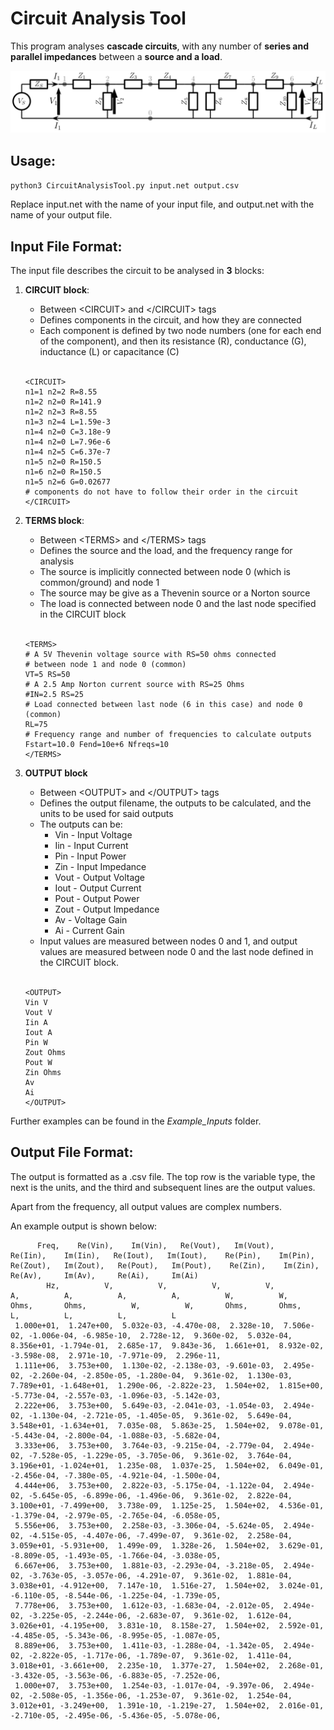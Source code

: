 # Circuit Analysis Tool 

This program analyses **cascade circuits**, with any number of **series and parallel impedances** between a **source and a load**. 

![Example cascade circuit](assets/CascadeCircuitExample.png)

## Usage:

```python3 CircuitAnalysisTool.py input.net output.csv```

Replace input.net with the name of your input file, and output.net with the name of your output file. 

## Input File Format:

The input file describes the circuit to be analysed in **3** blocks:
1. **CIRCUIT block**:
    - Between \<CIRCUIT> and \</CIRCUIT> tags
    - Defines components in the circuit, and how they are connected
    - Each component is defined by two node numbers (one for each end of the component), and then its resistance (R), conductance (G), inductance (L) or capacitance (C)
    <br>

    ```
    <CIRCUIT>
    n1=1 n2=2 R=8.55
    n1=2 n2=0 R=141.9
    n1=2 n2=3 R=8.55
    n1=3 n2=4 L=1.59e-3
    n1=4 n2=0 C=3.18e-9
    n1=4 n2=0 L=7.96e-6
    n1=4 n2=5 C=6.37e-7
    n1=5 n2=0 R=150.5
    n1=6 n2=0 R=150.5
    n1=5 n2=6 G=0.02677
    # components do not have to follow their order in the circuit
    </CIRCUIT>
    ```


2. **TERMS block**:
    - Between \<TERMS> and \</TERMS> tags
    - Defines the source and the load, and the frequency range for analysis
    - The source is implicitly connected between node 0 (which is common/ground) and node 1 
    - The source may be give as a Thevenin source or a Norton source
    - The load is connected between node 0 and the last node specified in the CIRCUIT block
    <br>

    ```
    <TERMS>
    # A 5V Thevenin voltage source with RS=50 ohms connected
    # between node 1 and node 0 (common)
    VT=5 RS=50
    # A 2.5 Amp Norton current source with RS=25 Ohms
    #IN=2.5 RS=25
    # Load connected between last node (6 in this case) and node 0 (common)
    RL=75
    # Frequency range and number of frequencies to calculate outputs 
    Fstart=10.0 Fend=10e+6 Nfreqs=10
    </TERMS>
    ```

3. **OUTPUT block**
    - Between \<OUTPUT> and \</OUTPUT> tags
    - Defines the output filename, the outputs to be calculated, and the units to be used for said outputs
    - The outputs can be: 
        - Vin - Input Voltage
        - Iin - Input Current
        - Pin - Input Power
        - Zin - Input Impedance
        - Vout - Output Voltage
        - Iout - Output Current
        - Pout - Output Power
        - Zout - Output Impedance
        - Av - Voltage Gain
        - Ai - Current Gain
    - Input values are measured between nodes 0 and 1, and output values are measured between node 0 and the last node defined in the CIRCUIT block. 
    <br>

    ```
    <OUTPUT>
    Vin V
    Vout V
    Iin A
    Iout A
    Pin W
    Zout Ohms
    Pout W
    Zin Ohms
    Av 
    Ai
    </OUTPUT>
    ```

Further examples can be found in the *Example_Inputs* folder.

## Output File Format:
The output is formatted as a .csv file. The top row is the variable type, the next is the units, and the third and subsequent lines are the output values.

Apart from the frequency, all output values are complex numbers. 

An example output is shown below:

```
      Freq,    Re(Vin),    Im(Vin),   Re(Vout),   Im(Vout),    Re(Iin),    Im(Iin),   Re(Iout),   Im(Iout),    Re(Pin),    Im(Pin),   Re(Zout),   Im(Zout),   Re(Pout),   Im(Pout),    Re(Zin),    Im(Zin),     Re(Av),     Im(Av),     Re(Ai),     Im(Ai)
        Hz,          V,          V,          V,          V,          A,          A,          A,          A,          W,          W,       Ohms,       Ohms,          W,          W,       Ohms,       Ohms,          L,          L,          L,          L
 1.000e+01,  1.247e+00,  5.032e-03, -4.470e-08,  2.328e-10,  7.506e-02, -1.006e-04, -6.985e-10,  2.728e-12,  9.360e-02,  5.032e-04,  8.356e+01, -1.794e-01,  2.685e-17,  9.843e-36,  1.661e+01,  8.932e-02, -3.598e-08,  2.971e-10, -7.971e-09,  2.296e-11,
 1.111e+06,  3.753e+00,  1.130e-02, -2.138e-03, -9.601e-03,  2.495e-02, -2.260e-04, -2.850e-05, -1.280e-04,  9.361e-02,  1.130e-03,  7.789e+01, -1.648e+01,  1.290e-06, -2.822e-23,  1.504e+02,  1.815e+00, -5.773e-04, -2.557e-03, -1.096e-03, -5.142e-03,
 2.222e+06,  3.753e+00,  5.649e-03, -2.041e-03, -1.054e-03,  2.494e-02, -1.130e-04, -2.721e-05, -1.405e-05,  9.361e-02,  5.649e-04,  3.548e+01, -1.634e+01,  7.035e-08,  5.863e-25,  1.504e+02,  9.078e-01, -5.443e-04, -2.800e-04, -1.088e-03, -5.682e-04,
 3.333e+06,  3.753e+00,  3.764e-03, -9.215e-04, -2.779e-04,  2.494e-02, -7.528e-05, -1.229e-05, -3.705e-06,  9.361e-02,  3.764e-04,  3.196e+01, -1.024e+01,  1.235e-08,  1.037e-25,  1.504e+02,  6.049e-01, -2.456e-04, -7.380e-05, -4.921e-04, -1.500e-04,
 4.444e+06,  3.753e+00,  2.822e-03, -5.175e-04, -1.122e-04,  2.494e-02, -5.645e-05, -6.899e-06, -1.496e-06,  9.361e-02,  2.822e-04,  3.100e+01, -7.499e+00,  3.738e-09,  1.125e-25,  1.504e+02,  4.536e-01, -1.379e-04, -2.979e-05, -2.765e-04, -6.058e-05,
 5.556e+06,  3.753e+00,  2.258e-03, -3.306e-04, -5.624e-05,  2.494e-02, -4.515e-05, -4.407e-06, -7.499e-07,  9.361e-02,  2.258e-04,  3.059e+01, -5.931e+00,  1.499e-09,  1.328e-26,  1.504e+02,  3.629e-01, -8.809e-05, -1.493e-05, -1.766e-04, -3.038e-05,
 6.667e+06,  3.753e+00,  1.881e-03, -2.293e-04, -3.218e-05,  2.494e-02, -3.763e-05, -3.057e-06, -4.291e-07,  9.361e-02,  1.881e-04,  3.038e+01, -4.912e+00,  7.147e-10,  1.516e-27,  1.504e+02,  3.024e-01, -6.110e-05, -8.544e-06, -1.225e-04, -1.739e-05,
 7.778e+06,  3.753e+00,  1.612e-03, -1.683e-04, -2.012e-05,  2.494e-02, -3.225e-05, -2.244e-06, -2.683e-07,  9.361e-02,  1.612e-04,  3.026e+01, -4.195e+00,  3.831e-10,  8.158e-27,  1.504e+02,  2.592e-01, -4.485e-05, -5.343e-06, -8.995e-05, -1.087e-05,
 8.889e+06,  3.753e+00,  1.411e-03, -1.288e-04, -1.342e-05,  2.494e-02, -2.822e-05, -1.717e-06, -1.789e-07,  9.361e-02,  1.411e-04,  3.018e+01, -3.661e+00,  2.235e-10,  1.377e-27,  1.504e+02,  2.268e-01, -3.432e-05, -3.563e-06, -6.883e-05, -7.252e-06,
 1.000e+07,  3.753e+00,  1.254e-03, -1.017e-04, -9.397e-06,  2.494e-02, -2.508e-05, -1.356e-06, -1.253e-07,  9.361e-02,  1.254e-04,  3.012e+01, -3.249e+00,  1.391e-10, -1.219e-27,  1.504e+02,  2.016e-01, -2.710e-05, -2.495e-06, -5.436e-05, -5.078e-06,
```



